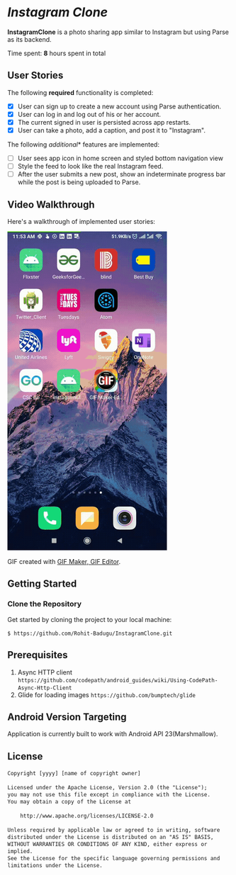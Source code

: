 # *Instagram Clone*

**InstagramClone** is a photo sharing app similar to Instagram but using Parse as its backend.

Time spent: **8** hours spent in total

## User Stories

The following **required** functionality is completed:

- [X] User can sign up to create a new account using Parse authentication.
- [X] User can log in and log out of his or her account.
- [X] The current signed in user is persisted across app restarts.
- [X] User can take a photo, add a caption, and post it to "Instagram".

The following *additional** features are implemented:

- [ ] User sees app icon in home screen and styled bottom navigation view
- [ ] Style the feed to look like the real Instagram feed.
- [ ] After the user submits a new post, show an indeterminate progress bar while the post is being uploaded to Parse.

## Video Walkthrough

Here's a walkthrough of implemented user stories:

<img src='walkthrough_2.gif' title='Video Walkthrough' width='' alt='Video Walkthrough' />

GIF created with [GIF Maker, GIF Editor](https://play.google.com/store/apps/details?id=com.media.zatashima.studio&hl=en_US&gl=US).

## Getting Started

### Clone the Repository

Get started by cloning the project to your local machine:

```
$ https://github.com/Rohit-Badugu/InstagramClone.git
```

## Prerequisites
1. Async HTTP client ```https://github.com/codepath/android_guides/wiki/Using-CodePath-Async-Http-Client```
2. Glide for loading images ```https://github.com/bumptech/glide```


## Android Version Targeting
Application is currently built to work with Android API 23(Marshmallow). 



## License

    Copyright [yyyy] [name of copyright owner]

    Licensed under the Apache License, Version 2.0 (the "License");
    you may not use this file except in compliance with the License.
    You may obtain a copy of the License at

        http://www.apache.org/licenses/LICENSE-2.0

    Unless required by applicable law or agreed to in writing, software
    distributed under the License is distributed on an "AS IS" BASIS,
    WITHOUT WARRANTIES OR CONDITIONS OF ANY KIND, either express or implied.
    See the License for the specific language governing permissions and
    limitations under the License.

